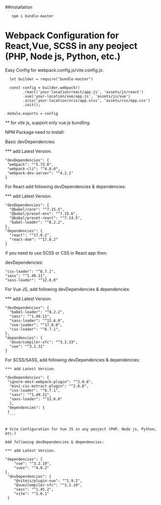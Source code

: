  ##installation
 
 ```$xslt
    npm i bundle-master 
```
 
 
 # Webpack Configuration for React,Vue, SCSS in any peoject (PHP, Node js, Python, etc.) 
 

Easy Config for webpack.config.js/vite.config.js:
```
  let builder = require("bundle-master")
 
  const config = builder.webpack()
        .react('your-location/react/app.js', 'assets/js/react')
        .vue('your-location/vue/app.js', 'assets/js/vue')
        .scss('your-location/scss/app.scss', 'assets/css/app.css')
        .init();

 module.exports = config
```
** for vite js, support only vue js bundling.

 
 NPM Package need to install:
 
 Basic devDependencies:
 
   *** add Latest Version.
   ```
   "devDependencies": { 
    "webpack": "^5.72.0",
    "webpack-cli": "^4.8.0",
    "webpack-dev-server": "^4.2.1"
  }
  ```
  For React add following devDependencies & dependencies: 
  
  *** add Latest Version.
  ```
  "devDependencies": {
    "@babel/core": "^7.15.5",
    "@babel/preset-env": "^7.15.6",
    "@babel/preset-react": "^7.14.5",
    "babel-loader": "^8.2.2", 
  },
  "dependencies": {
    "react": "^17.0.2",
    "react-dom": "^17.0.2"
  }
  ```
  
  if you need to use SCSS or CSS in React app then:
  
  devDependencies: 
  ```
  "css-loader": "^6.7.1",  
  "sass": "^1.49.11",
  "sass-loader": "^12.6.0"
  ```
  
  
  For Vue JS, add following devDependencies & dependencies: 
  
  *** add Latest Version.
  ```
  "devDependencies": {
    "babel-loader": "^8.2.2", 
    "sass": "^1.49.11",
    "sass-loader": "^12.6.0",
    "vue-loader": "^17.0.0",
    "css-loader": "^6.7.1", 
  },
  "dependencies": {
    "@vue/compiler-sfc": "^3.2.33",
    "vue": "^3.2.31"
  }
  ```
  
  For SCSS/SASS, add following devDependencies & dependencies: 
  
    *** add Latest Version.
  ```
  "devDependencies": {
   "ignore-emit-webpack-plugin": "^2.0.6",
    "mini-css-extract-plugin": "^2.6.0", 
    "css-loader": "^6.7.1",
    "sass": "^1.49.11",
    "sass-loader": "^12.6.0"
    },
   "dependencies": { 
   }
    ```
  

 # Vite Configuration for Vue JS in any peoject (PHP, Node js, Python, etc.) 
  
 Add following devDependencies & dependencies: 
  
 *** add Latest Version.

 ``` 
    "dependencies": { 
        "vue": "^3.2.19",
        "vuex": "^4.0.2"
    },
     "devDependencies": {
        "@vitejs/plugin-vue": "^1.9.2",
        "@vue/compiler-sfc": "^3.2.19", 
        "sass": "^1.45.2",
        "vite": "^2.6.1"
     }
  ```
 
  
  
